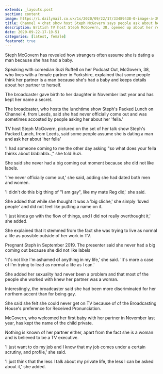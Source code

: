 ```yaml
---
extends: _layouts.post
section: content
image: https://i.dailymail.co.uk/1s/2020/09/22/17/33489438-0-image-a-39_1600790775463.jpg 
title: Channel 4 chat show host Steph McGovern says people ask about her fella 
description: British TV host Steph McGovern, 38, opened up about her relationship on the podcast Out with Suzi Ruffell, where she told the comedian some people still assumed she was dating a man. 
date: 2020-09-22-17-10-51 
categories: [latest, female] 
featured: true 
--- 
```

Steph McGovern has revealed how strangers often assume she is dating a man because she has had a baby. 

Speaking with comedian Suzi Ruffell on her Podcast Out, McGovern, 38, who lives with a female partner in Yorkshire, explained that some people think her partner is a man because she's had a baby and keeps details about her partner to herself. 

The broadcaster gave birth to her daughter in November last year and has kept her name a secret. 

The broadcaster, who hosts the lunchtime show Steph's Packed Lunch on Channel 4, from Leeds, said she had never officially come out and was sometimes accosted by people asking her about her 'fella.'   

TV host Steph McGovern, pictured on the set of her talk show Steph's Packed Lunch, from Leeds, said some people assume she is dating a man and ask her about 'her fella'

'I had someone coming to me the other day asking "so what does your fella thinks about blablabla..," she told Suzi. 

She said she never had a big coming out moment because she did not like labels.

'I've never officially come out,' she said, adding she had dated both men and women. 

'I didn't do this big thing of "I am gay", like my mate Reg did,' she said. 

She added that while she thought it was a 'big cliche,' she simply 'loved people' and did not feel like putting a name on it.  

'I just kinda go with the flow of things, and I did not really overthought it,' she added.  

She explained that it stemmed from the fact she was trying to live as normal a life as possible outside of her work in TV. 

Pregnant Steph in September 2019. The presenter said she never had a big coming out because she did not like labels 

'It's not like I'm ashamed of anything in my life,' she said. 'It's more a case of I'm trying to lead as normal a life as I can.' 

She added her sexuality had never been a problem and that most of the people she worked with knew her partner was a woman. 

Interestingly, the broadcaster said she had been more discriminated for her northern accent than for being gay. 

She said she felt she could never get on TV because of of the Broadcasting House's preference for Received Pronunciation. 

McGovern, who welcomed her first baby with her partner in November last year, has kept the name of the child private. 

Nothing is known of her partner either, apart from the fact she is a woman and is believed to be a TV executive. 

'I just want to do my job and I know that my job comes under a certain scrutiny, and profile,' she said. 

'I just think that the less I talk about my private life, the less I can be asked about it,' she added.  

